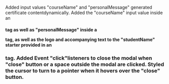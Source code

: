  Added input values "courseName" and "personalMessage"
  generated certificate contentdynamically.  Added the "courseName" input value inside an <h4> tag as well as "personalMessage" inside a <p> tag, as well as the logo and accompanying text to the "studentName" starter provided in an <h3> tag.
  Added Event "click"listeners to close the modal when "close" button or a space outside the modal are clicked.
  Styled the cursor to turn to a pointer when it hovers over the "close" button.
